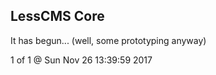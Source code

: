LessCMS Core
------------

It has begun... (well, some prototyping anyway)

1 of 1 @ Sun Nov 26 13:39:59 2017
